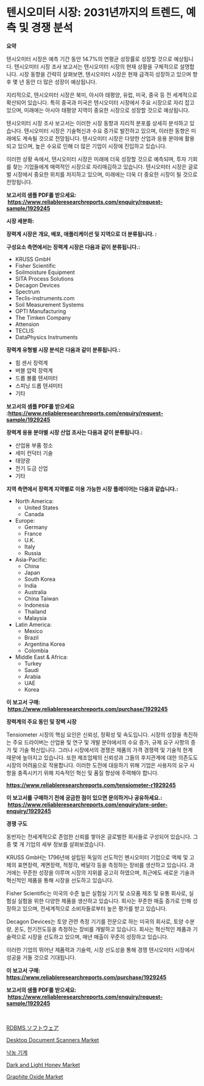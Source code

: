 <p><h1>텐시오미터 시장: 2031년까지의 트렌드, 예측 및 경쟁 분석</h1></p><p><strong>요약</strong></p>
<p><p>텐시오미터 시장은 예측 기간 동안 14.7%의 연평균 성장률로 성장할 것으로 예상됩니다. 텐시오미터 시장 조사 보고서는 텐시오미터 시장의 현재 상황을 구체적으로 설명합니다. 시장 동향을 간략히 살펴보면, 텐시오미터 시장은 현재 급격히 성장하고 있으며 향후 몇 년 동안 더 많은 성장이 예상됩니다.</p><p>지리적으로, 텐시오미터 시장은 북미, 아시아 태평양, 유럽, 미국, 중국 등 전 세계적으로 확산되어 있습니다. 특히 중국과 미국은 텐시오미터 시장에서 주요 시장으로 자리 잡고 있으며, 미래에는 아시아 태평양 지역이 중요한 시장으로 성장할 것으로 예상됩니다.</p><p>텐시오미터 시장 조사 보고서는 이러한 시장 동향과 지리적 분포를 상세히 분석하고 있습니다. 텐시오미터 시장은 기술혁신과 수요 증가로 발전하고 있으며, 이러한 동향은 미래에도 계속될 것으로 전망됩니다. 텐시오미터 시장은 다양한 산업과 응용 분야에 활용되고 있으며, 높은 수요로 인해 더 많은 기업이 시장에 진입하고 있습니다.</p><p>이러한 상황 속에서, 텐시오미터 시장은 미래에 더욱 성장할 것으로 예측되며, 투자 기회를 찾는 기업들에게 매력적인 시장으로 자리매김하고 있습니다. 텐시오미터 시장은 글로벌 시장에서 중요한 위치를 차지하고 있으며, 미래에는 더욱 더 중요한 시장이 될 것으로 전망됩니다.</p></p>
<p><strong>보고서의 샘플 PDF를 받으세요: &nbsp;<a href="https://www.reliableresearchreports.com/enquiry/request-sample/1929245">https://www.reliableresearchreports.com/enquiry/request-sample/1929245</a></strong></p>
<p><strong>시장 세분화:</strong></p>
<p><strong> 장력계 시장은 개요, 배포, 애플리케이션 및 지역으로 더 분류됩니다. :</strong></p>
<p><strong>구성요소 측면에서는 장력계 시장은 다음과 같이 분류됩니다.:</strong></p>
<p><ul><li>KRUSS GmbH</li><li>Fisher Scientific</li><li>Soilmoisture Equipment</li><li>SITA Process Solutions</li><li>Decagon Devices</li><li>Spectrum</li><li>Teclis-instruments.com</li><li>Soil Measurement Systems</li><li>OPTI Manufacturing</li><li>The Timken Company</li><li>Attension</li><li>TECLIS</li><li>DataPhysics Instruments</li></ul></p>
<p><strong> 장력계 유형별 시장 분석은 다음과 같이 분류됩니다.:</strong></p>
<p><ul><li>힘 센서 장력계</li><li>버블 압력 장력계</li><li>드롭 볼륨 텐셔미터</li><li>스피닝 드롭 텐셔미터</li><li>기타</li></ul></p>
<p><strong>보고서의 샘플 PDF를 받으세요 :<a href="https://www.reliableresearchreports.com/enquiry/request-sample/1929245">https://www.reliableresearchreports.com/enquiry/request-sample/1929245</a></strong></p>
<p><strong> 장력계 응용 분야별 시장 산업 조사는 다음과 같이 분류됩니다.:</strong></p>
<p><ul><li>산업용 부품 청소</li><li>세미 컨덕터 기술</li><li>태양광</li><li>전기 도금 산업</li><li>기타</li></ul></p>
<p><strong>지역 측면에서 장력계 지역별로 이용 가능한 시장 플레이어는 다음과 같습니다.:</strong></p>
<p><ul>
    <li>
        North America:
        <ul>
            <li>United States</li>
            <li>Canada</li>
        </ul>
    </li>
    <li>
        Europe:
        <ul>
            <li>Germany</li>
            <li>France</li>
            <li>U.K.</li>
            <li>Italy</li>
            <li>Russia</li>
        </ul>
    </li>
    <li>
        Asia-Pacific:
        <ul>
            <li>China</li>
            <li>Japan</li>
            <li>South Korea</li>
            <li>India</li>
            <li>Australia</li>
            <li>China Taiwan</li>
            <li>Indonesia</li>
            <li>Thailand</li>
            <li>Malaysia</li>
        </ul>
    </li>
    <li>
        Latin America:
        <ul>
            <li>Mexico</li>
            <li>Brazil</li>
            <li>Argentina Korea</li>
            <li>Colombia</li>
        </ul>
    </li>
    <li>
        Middle East & Africa:
        <ul>
            <li>Turkey</li>
            <li>Saudi</li>
            <li>Arabia</li>
            <li>UAE</li>
            <li>Korea</li>
        </ul>
    </li>
    </ul></p>
<p><strong>이 보고서 구매: &nbsp;<a href="https://www.reliableresearchreports.com/purchase/1929245">https://www.reliableresearchreports.com/purchase/1929245</a></strong></p>
<p><strong>장력계의 주요 동인 및 장벽 시장</strong></p>
<p><p>Tensiometer 시장의 핵심 요인은 신뢰성, 정확성 및 속도입니다. 시장의 성장을 촉진하는 주요 드라이버는 산업용 및 연구 및 개발 분야에서의 수요 증가, 규제 요구 사항의 증가 및 기술 혁신입니다. 그러나 시장에서의 경쟁은 제품의 가격 경쟁력 및 기술적 한계 때문에 높아지고 있습니다. 또한 제조업체의 신뢰성과 그들의 후지관계에 대한 의존도도 시장의 어려움으로 작용합니다. 이러한 도전에 대응하기 위해 기업은 사용자의 요구 사항을 충족시키기 위해 지속적인 혁신 및 품질 향상에 주력해야 합니다.</p></p>
<p><strong><a href="https://www.reliableresearchreports.com/tensiometer-r1929245">https://www.reliableresearchreports.com/tensiometer-r1929245</a></strong></p>
<p><strong>이 보고서를 구매하기 전에 궁금한 점이 있으면 문의하거나 공유하세요.: &nbsp;<a href="https://www.reliableresearchreports.com/enquiry/pre-order-enquiry/1929245">https://www.reliableresearchreports.com/enquiry/pre-order-enquiry/1929245</a></strong></p>
<p><strong>경쟁 구도</strong></p>
<p><p>동반자는 전세계적으로 존엄한 신뢰를 쌓아온 글로벌한 회사들로 구성되어 있습니다. 그 중 몇 개 기업의 세부 정보를 살펴보겠습니다.</p><p>KRUSS GmbH는 1796년에 설립된 독일의 선도적인 펜시오미터 기업으로 액체 및 고체의 표면장력, 계면장력, 적정각, 베달각 등을 측정하는 장비를 생산하고 있습니다. 과거에는 꾸준한 성장을 이루며 시장의 지위를 공고히 하였으며, 최근에도 새로운 기술과 혁신적인 제품을 통해 시장을 선도하고 있습니다.</p><p>Fisher Scientific는 미국의 수준 높은 실험실 기기 및 소모품 제조 및 유통 회사로, 실험실 실험을 위한 다양한 제품을 생산하고 있습니다. 회사는 꾸준한 매출 증가로 인해 성장하고 있으며, 전세계적으로 소비자들로부터 높은 평가를 받고 있습니다.</p><p>Decagon Devices는 토양 관련 측정 기기를 전문으로 하는 미국의 회사로, 토양 수분량, 온도, 전기전도등을 측정하는 장비를 개발하고 있습니다. 회사는 혁신적인 제품과 기술력으로 시장을 선도하고 있으며, 매년 매출이 꾸준히 성장하고 있습니다.</p><p>이러한 기업의 뛰어난 제품력과 기술력, 시장 선도성을 통해 경쟁 텐시오미터 시장에서 성공을 거둘 것으로 기대됩니다.</p></p>
<p><strong>이 보고서 구매: &nbsp; <a href="https://www.reliableresearchreports.com/purchase/1929245">https://www.reliableresearchreports.com/purchase/1929245</a></strong></p>
<p><strong>보고서의 샘플 PDF를 받으세요: &nbsp;<a href="https://www.reliableresearchreports.com/enquiry/request-sample/1929245">https://www.reliableresearchreports.com/enquiry/request-sample/1929245</a></strong><strong></strong></p>
<p>&nbsp;</p>
<p><p><a href="https://medium.com/@santosuigrtley997836/rdbms%E3%82%BD%E3%83%95%E3%83%88%E3%82%A6%E3%82%A7%E3%82%A2%E5%B8%82%E5%A0%B4-%E3%82%BF%E3%82%A4%E3%83%97-%E3%82%A2%E3%83%97%E3%83%AA%E3%82%B1%E3%83%BC%E3%82%B7%E3%83%A7%E3%83%B3-%E5%9C%B0%E7%90%86%E3%81%AB%E3%82%88%E3%82%8B%E5%8C%85%E6%8B%AC%E7%9A%84%E3%81%AA%E8%A9%95%E4%BE%A1-ebba4400fdcb">RDBMS ソフトウェア</a></p><p><a href="https://view.publitas.com/reportprime-1/desktop-document-scanners-market-insight-market-trends-growth-forecasted-from-2024-to-2031/">Desktop Document Scanners Market</a></p><p><a href="https://medium.com/@demarcuskuhlman/%EC%9C%A0%EC%A0%9C%ED%92%88-%EA%B8%B0%EA%B3%84-%EC%8B%9C%EC%9E%A5-2031%EB%85%84%EA%B9%8C%EC%A7%80%EC%9D%98-%ED%8A%B8%EB%A0%8C%EB%93%9C-%EC%98%88%EC%B8%A1-%EB%B0%8F-%EA%B2%BD%EC%9F%81-%EB%B6%84%EC%84%9D-fe96cf16ef16">낙농 기계</a></p><p><a href="https://lydian-appliance-61d.notion.site/Dark-and-Light-Honey-Market-Exploring-Market-Share-Market-Trends-and-Future-Growth-607ce3aaf0c04aaea2f19dedce79ba67">Dark and Light Honey Market</a></p><p><a href="https://issuu.com/reportprime-2/docs/graphite-oxide-market-size-2030.pptx">Graphite Oxide Market</a></p></p>
